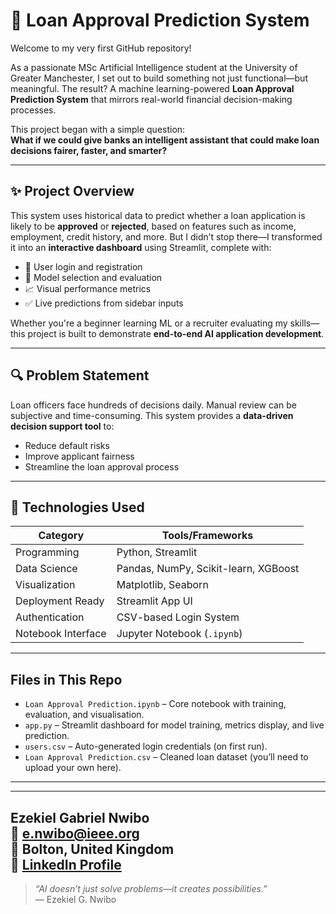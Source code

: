 # 🏦 Loan Approval Prediction System

Welcome to my very first GitHub repository! 

As a passionate MSc Artificial Intelligence student at the University of Greater Manchester, I set out to build something not just functional—but meaningful. The result? A machine learning-powered **Loan Approval Prediction System** that mirrors real-world financial decision-making processes.

This project began with a simple question:  
**What if we could give banks an intelligent assistant that could make loan decisions fairer, faster, and smarter?**

---

## ✨ Project Overview

This system uses historical data to predict whether a loan application is likely to be **approved** or **rejected**, based on features such as income, employment, credit history, and more. But I didn’t stop there—I transformed it into an **interactive dashboard** using Streamlit, complete with:

- 🔐 User login and registration
- 🧮 Model selection and evaluation
- 📈 Visual performance metrics
- ✅ Live predictions from sidebar inputs

Whether you're a beginner learning ML or a recruiter evaluating my skills—this project is built to demonstrate **end-to-end AI application development**.

---
## 🔍 Problem Statement

Loan officers face hundreds of decisions daily. Manual review can be subjective and time-consuming. This system provides a **data-driven decision support tool** to:
- Reduce default risks
- Improve applicant fairness
- Streamline the loan approval process
---
## 🧠 Technologies Used

| Category            | Tools/Frameworks                          |
|---------------------|-------------------------------------------|
| Programming         | Python, Streamlit                         |
| Data Science        | Pandas, NumPy, Scikit-learn, XGBoost      |
| Visualization       | Matplotlib, Seaborn                       |
| Deployment Ready    | Streamlit App UI                          |
| Authentication      | CSV-based Login System                    |
| Notebook Interface  | Jupyter Notebook (`.ipynb`)               |
---

## Files in This Repo

- `Loan Approval Prediction.ipynb` – Core notebook with training, evaluation, and visualisation.
- `app.py` – Streamlit dashboard for model training, metrics display, and live prediction.
- `users.csv` – Auto-generated login credentials (on first run).
- `Loan Approval Prediction.csv` – Cleaned loan dataset (you’ll need to upload your own here).
---
---
**Ezekiel Gabriel Nwibo**  
📧 [e.nwibo@ieee.org](mailto:e.nwibo@ieee.org)  
📍 Bolton, United Kingdom  
🔗 [LinkedIn Profile](https://www.linkedin.com/in/ezekiel-g-nwibo-210107228) 
---

> _“AI doesn’t just solve problems—it creates possibilities.”_  
> — Ezekiel G. Nwibo
